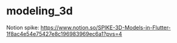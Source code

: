 # modeling_3d

Notion spike: https://www.notion.so/SPIKE-3D-Models-in-Flutter-1f8ac4e54e75427e8c196983969ec6a1?pvs=4
